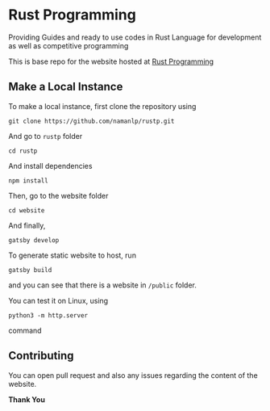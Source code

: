 # Rust Programming

Providing Guides and ready to use codes in Rust Language for development as well as competitive programming


This is base repo for the website hosted at [Rust Programming](https://rustp.org/)  


## Make a Local Instance

To make a local instance, first clone the repository using

```
git clone https://github.com/namanlp/rustp.git
```

And go to `rustp` folder

```
cd rustp
```

And install dependencies

```
npm install
```

Then, go to the website folder

```
cd website
```

And finally,
```
gatsby develop
```
To generate static website to host, run

```
gatsby build
```

and you can see that there is a website in `/public` folder.

You can test it on Linux, using 

```
python3 -m http.server
```

command

## Contributing

You can open pull request and also any issues regarding the content of the website.

**Thank You**

